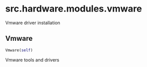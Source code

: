 <h1 id="src.hardware.modules.vmware">src.hardware.modules.vmware</h1>

Vmware driver installation
<h2 id="src.hardware.modules.vmware.Vmware">Vmware</h2>

```python
Vmware(self)
```
Vmware tools and drivers
